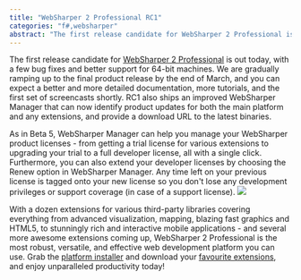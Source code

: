 ```yaml
---
title: "WebSharper 2 Professional RC1"
categories: "f#,websharper"
abstract: "The first release candidate for WebSharper 2 Professional is out today, with a few bug fixes and better support for 64-bit machines. [...]"
---
```

The first release candidate for [WebSharper 2 Professional](http://www.websharper.com/) is out today, with a few bug fixes and better support for 64-bit machines. We are gradually ramping up to the final product release by the end of March, and you can expect a better and more detailed documentation, more tutorials, and the first set of screencasts shortly. RC1 also ships an improved WebSharper Manager that can now identify product updates for both the main platform and any extensions, and provide a download URL to the latest binaries.

As in Beta 5, WebSharper Manager can help you manage your WebSharper product licenses - from getting a trial license for various extensions to upgrading your trial to a full developer license, all with a single click. Furthermore, you can also extend your developer licenses by choosing the Renew option in WebSharper Manager. Any time left on your previous license is tagged onto your new license so you don't lose any development privileges or support coverage (in case of a support license).
<img src="/assets/WSM-context-menu.png">

With a dozen extensions for various third-party libraries covering everything from advanced visualization, mapping, blazing fast graphics and HTML5, to stunningly rich and interactive mobile applications - and several more awesome extensions coming up, WebSharper 2 Professional is the most robust, versatile, and effective web development platform you can use. Grab the [platform installer](http://www.websharper.com/latest/ws2) and download your [favourite extensions](http://www.websharper.com/extensions), and enjoy unparalleled productivity today!